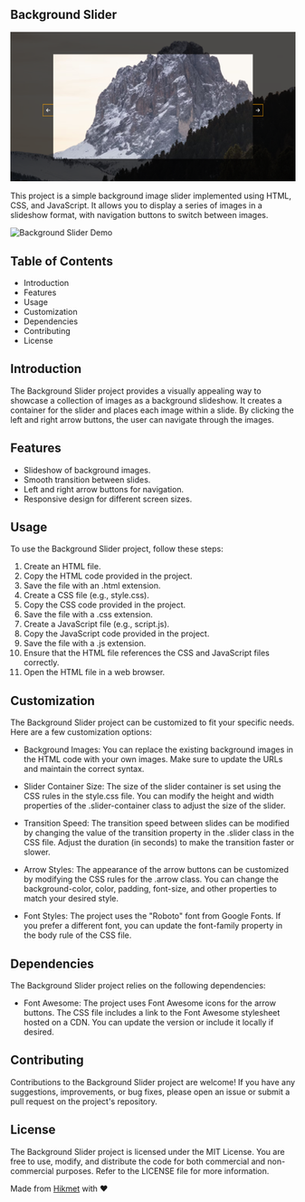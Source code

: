 ## Background Slider

![Background Slider Demo](/assets/background-slider.png)

This project is a simple background image slider implemented using HTML, CSS, and JavaScript. It allows you to display a series of images in a slideshow format, with navigation buttons to switch between images.

![Background Slider Demo](/assets/background-slider.gif)

## Table of Contents

- Introduction
- Features
- Usage
- Customization
- Dependencies
- Contributing
- License

## Introduction

The Background Slider project provides a visually appealing way to showcase a collection of images as a background slideshow. It creates a container for the slider and places each image within a slide. By clicking the left and right arrow buttons, the user can navigate through the images.

## Features

- Slideshow of background images.
- Smooth transition between slides.
- Left and right arrow buttons for navigation.
- Responsive design for different screen sizes.

## Usage

To use the Background Slider project, follow these steps:

1. Create an HTML file.
2. Copy the HTML code provided in the project.
3. Save the file with an .html extension.
4. Create a CSS file (e.g., style.css).
5. Copy the CSS code provided in the project.
6. Save the file with a .css extension.
7. Create a JavaScript file (e.g., script.js).
8. Copy the JavaScript code provided in the project.
9. Save the file with a .js extension.
10. Ensure that the HTML file references the CSS and JavaScript files correctly.
11. Open the HTML file in a web browser.

## Customization

The Background Slider project can be customized to fit your specific needs. Here are a few customization options:

- Background Images: You can replace the existing background images in the HTML code with your own images. Make sure to update the URLs and maintain the correct syntax.

- Slider Container Size: The size of the slider container is set using the CSS rules in the style.css file. You can modify the height and width properties of the .slider-container class to adjust the size of the slider.

- Transition Speed: The transition speed between slides can be modified by changing the value of the transition property in the .slider class in the CSS file. Adjust the duration (in seconds) to make the transition faster or slower.

- Arrow Styles: The appearance of the arrow buttons can be customized by modifying the CSS rules for the .arrow class. You can change the background-color, color, padding, font-size, and other properties to match your desired style.

- Font Styles: The project uses the "Roboto" font from Google Fonts. If you prefer a different font, you can update the font-family property in the body rule of the CSS file.

## Dependencies

The Background Slider project relies on the following dependencies:

- Font Awesome: The project uses Font Awesome icons for the arrow buttons. The CSS file includes a link to the Font Awesome stylesheet hosted on a CDN. You can update the version or include it locally if desired.

## Contributing

Contributions to the Background Slider project are welcome! If you have any suggestions, improvements, or bug fixes, please open an issue or submit a pull request on the project's repository.

## License

The Background Slider project is licensed under the MIT License. You are free to use, modify, and distribute the code for both commercial and non-commercial purposes. Refer to the LICENSE file for more information.

Made from <a href="https://twitter.com/uygurhikmet">Hikmet</a> with :heart:
